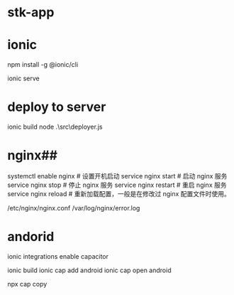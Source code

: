 # stk-app

# ionic
npm install -g @ionic/cli

ionic serve

# deploy to server
ionic build
node .\src\deployer.js

# nginx##
systemctl enable nginx # 设置开机启动
service nginx start # 启动 nginx 服务
service nginx stop # 停止 nginx 服务
service nginx restart # 重启 nginx 服务
service nginx reload # 重新加载配置，一般是在修改过 nginx 配置文件时使用。

/etc/nginx/nginx.conf
/var/log/nginx/error.log

# andorid
ionic integrations enable capacitor

ionic build
ionic cap add android
ionic cap open android

npx cap copy
